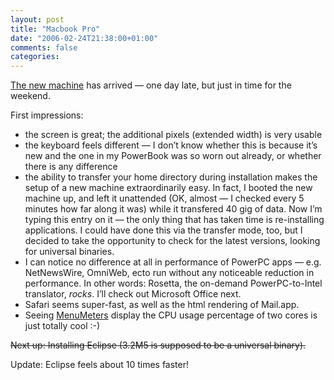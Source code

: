 ```yaml
---
layout: post
title: "Macbook Pro"
date: "2006-02-24T21:38:00+01:00"
comments: false
categories: 
---
```


<p><a href="/blog/st/2006/02/19/february.html">The new machine</a> has arrived &#8212; one day late, but just in time for the weekend.</p>

<p>First impressions:</p>

<ul>
<li>the screen is great; the additional pixels (extended width) is very usable</li>
<li>the keyboard feels different &#8212; I don&#8217;t know whether this is because it&#8217;s new and the one in my PowerBook was so worn out already, or whether there is any difference</li>
<li>the ability to transfer your home directory during installation makes the setup of a new machine extraordinarily easy. In fact, I booted the new machine up, and left it unattended (OK, almost &#8212; I checked every 5 minutes how far along it was) while it transfered 40 gig of data. Now I&#8217;m typing this entry on it &#8212; the only thing that has taken time is re-installing applications. I could have done this via the transfer mode, too, but I decided to take the opportunity to check for the latest versions, looking for universal binaries.</li>
<li>I can notice no difference at all in performance of PowerPC apps &#8212; e.g. NetNewsWire, OmniWeb, ecto run without any noticeable reduction in performance. In other words: Rosetta, the on-demand PowerPC-to-Intel translator, <em>rocks</em>. I&#8217;ll check out Microsoft Office next.</li>
<li>Safari seems super-fast, as well as the html rendering of Mail.app.</li>
<li>Seeing <a href="http://www.ragingmenace.com/software/menumeters/index.html#download">MenuMeters</a>  display the CPU usage percentage of two cores is just totally cool :-)</li>
</ul>

<p><strike>Next up: Installing Eclipse (3.2M5 is supposed to be a universal binary).</strike></p>

<p>Update: Eclipse feels about 10 times faster!</p>


